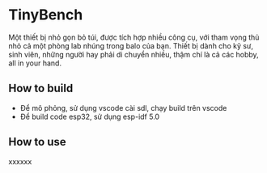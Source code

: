 # TinyBench

Một thiết bị nhỏ gọn bỏ túi, được tích hợp nhiều công cụ, với tham vọng thủ nhỏ cả một phòng lab nhúng trong balo của bạn. Thiết bị dành cho kỹ sư, sinh viên, những người hay phải di chuyển nhiều, thậm chí là cả các hobby, all in your hand.



## How to build
- Để mô phỏng, sử dụng vscode cài sdl, chạy build trên vscode
- Để build code esp32, sử dụng esp-idf 5.0

## How to use

xxxxxx
